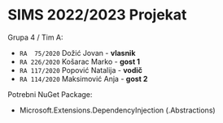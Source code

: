 # SIMS 2022/2023 Projekat

Grupa 4 / Tim A:
- `RA  75/2020` Dožić Jovan - **vlasnik**
- `RA 226/2020` Košarac Marko - **gost 1**
- `RA 117/2020` Popović Natalija - **vodič**
- `RA 114/2020` Maksimović Anja - **gost 2**

Potrebni NuGet Package:
  - Microsoft.Extensions.DependencyInjection (.Abstractions)
